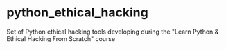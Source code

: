 # python_ethical_hacking
Set of Python ethical hacking tools developing during the "Learn Python &amp; Ethical Hacking From Scratch" course
